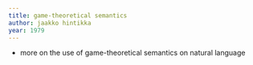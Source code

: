 ```yaml
---
title: game-theoretical semantics
author: jaakko hintikka
year: 1979
---
```


- more on the use of game-theoretical semantics
  on natural language

